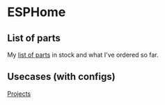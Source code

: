 # ESPHome

## List of parts

My [list of parts](PARTS.md) in stock and what I've ordered so far.

## Usecases (with configs)

[Projects](PROJECTS.md)

